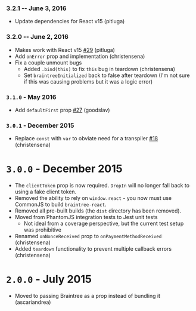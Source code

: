 ### 3.2.1 -- June 3, 2016

- Update dependencies for React v15 (pitluga)

### 3.2.0 -- June 2, 2016

- Makes work with React v15 [#29](https://github.com/jeffcarp/braintree-react/pull/29) (pitluga)
- Add `onError` prop and implementation (christensena)
- Fix a couple unmount bugs
  - Added `.bind(this)` to fix `this` bug in teardown (christensena)
  - Set `braintreeInitialized` back to false after teardown (I'm not sure if this was causing problems but it was a logic error)

### `3.1.0` - May 2016

- Add `defaultFirst` prop [#27](https://github.com/jeffcarp/braintree-react/pull/27) (goodslav)

### `3.0.1` - December 2015

- Replace `const` with `var` to obviate need for a transpiler [#18](https://github.com/jeffcarp/braintree-react/pull/18) (christensena)

# `3.0.0` - December 2015

- The `clientToken` prop is now required. `DropIn` will no longer fall back to using a fake client token.
- Removed the ability to rely on `window.react` - you now must use CommonJS to build `braintree-react`.
- Removed all pre-built builds (the `dist` directory has been removed).
- Moved from PhantomJS integration tests to Jest unit tests
  - Not ideal from a coverage perspective, but the current test setup was prohibitive
- Renamed `onNonceReceived` prop to `onPaymentMethodReceived` (christensena)
- Added `teardown` functionality to prevent multiple callback errors (christensena)

# `2.0.0` - July 2015

- Moved to passing Braintree as a prop instead of bundling it (ascariandrea)
